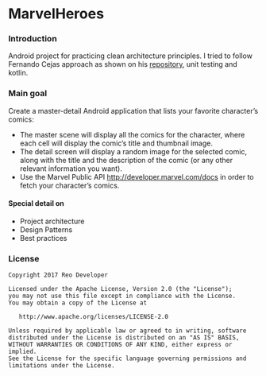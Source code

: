 # MarvelHeroes

### Introduction

Android project for practicing clean architecture principles. I tried to follow Fernando Cejas approach as shown on his [repository](https://github.com/android10/Android-CleanArchitecture), unit testing and kotlin.

### Main goal
Create a master-detail Android application that lists your favorite character’s comics:
- The master scene will display all the comics for the character, where each cell will display the comic’s title and thumbnail image.
- The detail screen will display a random image for the selected comic, along with the title and the description of the comic (or any other relevant information you want).
- Use the Marvel Public API http://developer.marvel.com/docs in order to fetch your character’s comics.

#### Special detail on
-  Project architecture
-  Design Patterns
-  Best practices

### License

    Copyright 2017 Reo Developer

    Licensed under the Apache License, Version 2.0 (the "License");
    you may not use this file except in compliance with the License.
    You may obtain a copy of the License at

       http://www.apache.org/licenses/LICENSE-2.0

    Unless required by applicable law or agreed to in writing, software
    distributed under the License is distributed on an "AS IS" BASIS,
    WITHOUT WARRANTIES OR CONDITIONS OF ANY KIND, either express or implied.
    See the License for the specific language governing permissions and
    limitations under the License.
